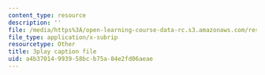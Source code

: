 ```yaml
---
content_type: resource
description: ''
file: /media/https%3A/open-learning-course-data-rc.s3.amazonaws.com/res-6-012-introduction-to-probability-spring-2018/a4b37014993958bcb75a84e2fd06aeae_XKYpKYspe1w.vtt
file_type: application/x-subrip
resourcetype: Other
title: 3play caption file
uid: a4b37014-9939-58bc-b75a-84e2fd06aeae
---
```


